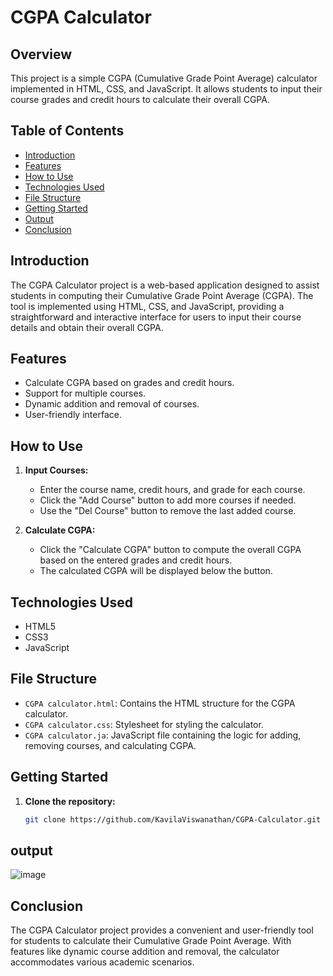 # CGPA Calculator

## Overview

This project is a simple CGPA (Cumulative Grade Point Average) calculator implemented in HTML, CSS, and JavaScript. It allows students to input their course grades and credit hours to calculate their overall CGPA.

## Table of Contents

- [Introduction](Introduction)
- [Features](#features)
- [How to Use](#how-to-use)
- [Technologies Used](#technologies-used)
- [File Structure](#file-structure)
- [Getting Started](#getting-started)
- [Output](#output)
- [Conclusion](#conclusion)

## Introduction

The CGPA Calculator project is a web-based application designed to assist students in computing their Cumulative Grade Point Average (CGPA). The tool is implemented using HTML, CSS, and JavaScript, providing a straightforward and interactive interface for users to input their course details and obtain their overall CGPA.

  
## Features

- Calculate CGPA based on grades and credit hours.
- Support for multiple courses.
- Dynamic addition and removal of courses.
- User-friendly interface.

## How to Use

1. **Input Courses:**
   - Enter the course name, credit hours, and grade for each course.
   - Click the "Add Course" button to add more courses if needed.
   - Use the "Del Course" button to remove the last added course.

2. **Calculate CGPA:**
   - Click the "Calculate CGPA" button to compute the overall CGPA based on the entered grades and credit hours.
   - The calculated CGPA will be displayed below the button.

## Technologies Used

- HTML5
- CSS3
- JavaScript

## File Structure

- `CGPA calculator.html`: Contains the HTML structure for the CGPA calculator.
- `CGPA calculator.css`: Stylesheet for styling the calculator.
- `CGPA calculator.ja`: JavaScript file containing the logic for adding, removing courses, and calculating CGPA.

## Getting Started

1. **Clone the repository:**
   ```bash
   git clone https://github.com/KavilaViswanathan/CGPA-Calculator.git

## output

   ![image](https://github.com/KavilaViswanathan/CGPA_Calculator_Using_JS/assets/140960627/2ebd379d-4381-4a60-a8d9-3495fa9abc1f)

## Conclusion

The CGPA Calculator project provides a convenient and user-friendly tool for students to calculate their Cumulative Grade Point Average. With features like dynamic course addition and removal, the calculator accommodates various academic scenarios.

   
